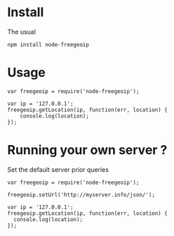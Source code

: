 # Install

The usual

    npm install node-freegeoip


# Usage


    var freegeoip = require('node-freegeoip');

    var ip = '127.0.0.1';
    freegeoip.getLocation(ip, function(err, location) {
        console.log(location);
    });


# Running your own server ?

Set the default server prior queries


    var freegeoip = require('node-freegeoip');

    freegeoip.setUrl('http://myserver.info/json/');

    var ip = '127.0.0.1';
    freegeoip.getLocation(ip, function(err, location) {
      console.log(location);
    });
